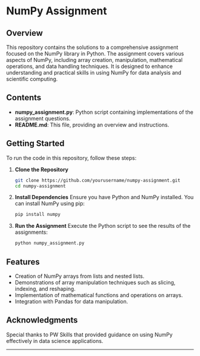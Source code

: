 # NumPy Assignment

## Overview
This repository contains the solutions to a comprehensive assignment focused on the NumPy library in Python. The assignment covers various aspects of NumPy, including array creation, manipulation, mathematical operations, and data handling techniques. It is designed to enhance understanding and practical skills in using NumPy for data analysis and scientific computing.

## Contents
- **numpy_assignment.py**: Python script containing implementations of the assignment questions.
- **README.md**: This file, providing an overview and instructions.
  

## Getting Started
To run the code in this repository, follow these steps:

1. **Clone the Repository**
   ```bash
   git clone https://github.com/yourusername/numpy-assignment.git
   cd numpy-assignment
   ```

2. **Install Dependencies**
   Ensure you have Python and NumPy installed. You can install NumPy using pip:
   ```bash
   pip install numpy
   ```

3. **Run the Assignment**
   Execute the Python script to see the results of the assignments:
   ```bash
   python numpy_assignment.py
   ```

## Features
- Creation of NumPy arrays from lists and nested lists.
- Demonstrations of array manipulation techniques such as slicing, indexing, and reshaping.
- Implementation of mathematical functions and operations on arrays.
- Integration with Pandas for data manipulation.

## Acknowledgments
Special thanks to PW Skills that provided guidance on using NumPy effectively in data science applications.

---
